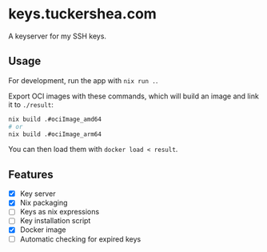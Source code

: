 # keys.tuckershea.com

A keyserver for my SSH keys.

## Usage

For development, run the app with `nix run .`.

Export OCI images with these commands, which will
build an image and link it to `./result`:

```sh
nix build .#ociImage_amd64
# or
nix build .#ociImage_arm64
```

You can then load them with `docker load < result`.

## Features

- [x] Key server
- [x] Nix packaging
- [ ] Keys as nix expressions
- [ ] Key installation script
- [x] Docker image
- [ ] Automatic checking for expired keys
